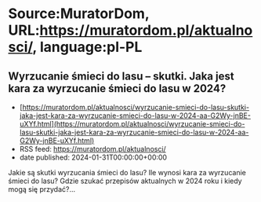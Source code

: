 # Source:MuratorDom, URL:https://muratordom.pl/aktualnosci/, language:pl-PL

## Wyrzucanie śmieci do lasu – skutki. Jaka jest kara za wyrzucanie śmieci do lasu w 2024?
 - [https://muratordom.pl/aktualnosci/wyrzucanie-smieci-do-lasu-skutki-jaka-jest-kara-za-wyrzucanie-smieci-do-lasu-w-2024-aa-G2Wy-jnBE-uXYf.html](https://muratordom.pl/aktualnosci/wyrzucanie-smieci-do-lasu-skutki-jaka-jest-kara-za-wyrzucanie-smieci-do-lasu-w-2024-aa-G2Wy-jnBE-uXYf.html)
 - RSS feed: https://muratordom.pl/aktualnosci/
 - date published: 2024-01-31T00:00:00+00:00

Jakie są skutki wyrzucania śmieci do lasu? Ile wynosi kara za wyrzucanie śmieci do lasu? Gdzie szukać przepisów aktualnych w 2024 roku i kiedy mogą się przydać?...

